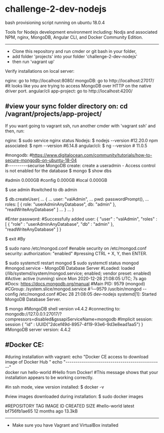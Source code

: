 # challenge-2-dev-nodejs

bash provisioning script running on ubuntu 18.0.4

Tools for Nodejs development environment including: Nodjs and associated NPM, nginx, MongoDB, Angular CLI, and Docker Community Edition.

---------------------------------------------------------------------------------------------------------------------------------------

- Clone this repository and run cmder or git bash in your folder, 
- add folder 'projects' into your folder 'challenge-2-dev-nodejs'
- then run 'vagrant up'

Verify installations on local server: 

nginx:                    go to http://localhost:8080/
mongoDB:                  go to http://localhost:27017/   #It looks like you are trying to access MongoDB over HTTP on the native driver port.
angular/cli app-project:  go to http://localhost:4200/

#view your sync folder directory on: cd /vagrant/projects/app-project/
----------------------------------------------------------------------

If you want going to vagrant ssh, run another cmder with 'vagrant ssh'
and then, run: 

nginx:              $ sudo service nginx status
Nodejs:             $ nodejs --version    #12.20.0
npm associated:     $ npm --version       #6.14.8
angular/cli:        $ ng --version        # 11.0.5

#mongodb:        #https://www.digitalocean.com/community/tutorials/how-to-secure-mongodb-on-ubuntu-18-04   
#----------securise MongoDB create: create a useradmin - Access control is not enabled for the database 
$ mongo
$ show dbs

#admin   0.000GB
#config  0.000GB
#local   0.000GB

$ use admin
#switched to db admin

$ db.createUser(
... {
... user: "valAdmin",
... pwd: passwordPrompt(),
... roles: [ { role: "userAdminAnyDatabase", db: "admin" }, "readWriteAnyDatabase" ]
... }
... )

#Enter password:
#Successfully added user: {
        "user" : "valAdmin",
       "roles" : [
                {
                        "role" : "userAdminAnyDatabase",
                       "db" : "admin"
               },
                "readWriteAnyDatabase"
        ]
  }
  
$ exit
#By

$ sudo nano /etc/mongod.conf
#enable security on /etc/mongod.conf
security:
  authorization: "enabled"
#pressing CTRL + X, Y, then ENTER.

$ sudo systemctl restart mongod
$ sudo systemctl status mongod
#mongod.service - MongoDB Database Server
  #Loaded: loaded (/lib/systemd/system/mongod.service; enabled; vendor preset: enabled)
  #Active: active (running) since Mon 2020-12-28 21:08:05 UTC; 7s ago
     #Docs: https://docs.mongodb.org/manual
 #Main PID: 9579 (mongod)
   #CGroup: /system.slice/mongod.service
           #└─9579 /usr/bin/mongod --config /etc/mongod.conf
#Dec 28 21:08:05 dev-nodejs systemd[1]: Started MongoDB Database Server.

$ mongo
#MongoDB shell version v4.4.2
#connecting to: mongodb://127.0.0.1:27017/?compressors=disabled&gssapiServiceName=mongodb
#Implicit session: session { "id" : UUID("2dcef49d-8957-4f19-93e6-9d3e8ead1aa5") }
#MongoDB server version: 4.4.2

#Docker CE: 
-----------
#during installation with vagrant: 
echo "Docker CE access to download image of Docker Hub "
echo "-------------------------------------------------"   
docker run hello-world
#Hello from Docker!
#This message shows that your installation appears to be working correctly.

#in ssh mode, view version installed:
$ docker -v

#view images downloaded during installation:
$ sudo docker images 

#REPOSITORY    TAG       IMAGE ID       CREATED         SIZE
#hello-world   latest    bf756fb1ae65   12 months ago   13.3kB

----------------------------------------------------------------------------------------- 
* Make sure you have Vagrant and VirtualBox installed
